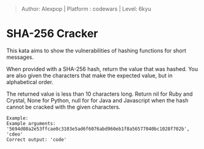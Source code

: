 > Author: Alexpop | Platform : codewars | Level: 6kyu

# SHA-256 Cracker

This kata aims to show the vulnerabilities of hashing functions for short messages.

When provided with a SHA-256 hash, return the value that was hashed. You are also given the characters that make the expected value, but in alphabetical order.

The returned value is less than 10 characters long. Return nil for Ruby and Crystal, None for Python, null for for Java and Javascript when the hash cannot be cracked with the given characters.

```
Example:
Example arguments: '5694d08a2e53ffcae0c3103e5ad6f6076abd960eb1f8a56577040bc1028f702b', 'cdeo'
Correct output: 'code'
```
